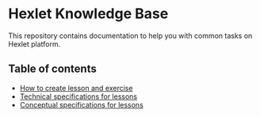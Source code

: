 # Hexlet Knowledge Base

This repository contains documentation to help you with common tasks on Hexlet platform.

## Table of contents

* [How to create lesson and exercise](create-lesson.md)
* [Technical specifications for lessons](technical-specifications.md)
* [Conceptual specifications for lessons](conceptual-specifications.md)
